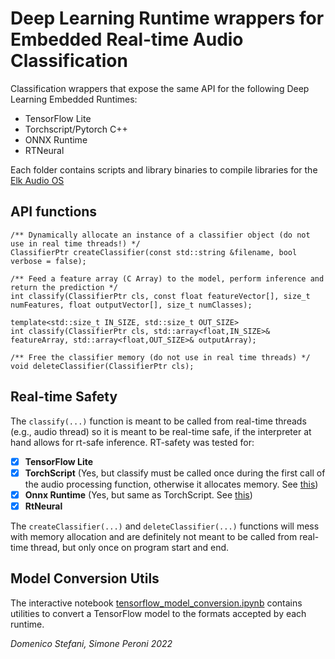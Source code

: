 # Deep Learning Runtime wrappers for Embedded Real-time Audio Classification

Classification wrappers that expose the same API for the following Deep Learning Embedded Runtimes:
- TensorFlow Lite
- Torchscript/Pytorch C++
- ONNX Runtime
- RTNeural

Each folder contains scripts and library binaries to compile libraries for the [Elk Audio OS](https://github.com/elk-audio)

## API functions
```
/** Dynamically allocate an instance of a classifier object (do not use in real time threads!) */
ClassifierPtr createClassifier(const std::string &filename, bool verbose = false);

/** Feed a feature array (C Array) to the model, perform inference and return the prediction */
int classify(ClassifierPtr cls, const float featureVector[], size_t numFeatures, float outputVector[], size_t numClasses);

template<std::size_t IN_SIZE, std::size_t OUT_SIZE>
int classify(ClassifierPtr cls, std::array<float,IN_SIZE>& featureArray, std::array<float,OUT_SIZE>& outputArray);

/** Free the classifier memory (do not use in real time threads) */
void deleteClassifier(ClassifierPtr cls);
```

## Real-time Safety

The `classify(...)` function is meant to be called from real-time threads (e.g., audio thread) so it is meant to be real-time safe, if the interpreter at hand allows for rt-safe inference.
RT-safety was tested for:
- [x] **TensorFlow Lite**
- [x] **TorchScript** (Yes, but classify must be called once during the first call of the audio processing function, otherwise it allocates memory. See [this](https://forum.elk.audio/t/allocation-evades-sigxcpu/))
- [x] **Onnx Runtime** (Yes, but same as TorchScript. See [this](https://forum.elk.audio/t/allocation-evades-sigxcpu/))
- [x] **RtNeural**

The `createClassifier(...)` and `deleteClassifier(...)` functions will mess with memory allocation and are definitely not meant to be called from real-time thread, but only once on program start and end.

## Model Conversion Utils

The interactive notebook [tensorflow_model_conversion.ipynb](https://github.com/domenicostefani/deep-classf-runtime-wrappers/blob/master/tensorflow_model_conversion.ipynb) contains utilities to convert a TensorFlow model to the formats accepted by each runtime.

_Domenico Stefani, Simone Peroni 2022_
